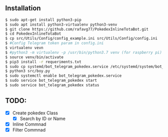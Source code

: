 ## Installation
```bash
$ sudo apt-get install python3-pip
$ sudo apt install python3-virtualenv python3-venv
$ git clone https://github.com/rafavg77/PokedexInlineTotaBot.git
$ cd PokedexInlineTotaBot 
$ cp src/Utils/Config/config_example.ini src/Utils/Config/config.ini
$ #Config Telegram token param in config.ini
$ virtualenv vevn
$ #python3 -m virtualenv -p /usr/bin/python3.7 venv (for raspberry pi)
$ source venv/bin/activate
$ pip3 install -r requeriments.txt
$ sudo cp systemd/bot_telegram_pokedex.service /etc/systemd/system/bot_telegram_pokedex.service
$ python3 src/boy.py
$ sudo systemctl enable bot_telegram_pokedex.service
$ sudo service bot_telegram_pokedex start
$ sudo service bot_telegram_pokedex status
```

## TODO:

- [x] Create pokedex Class
    - [X] Search by ID or Name
- [x] Inline Commnad
- [X] Filter Commnad